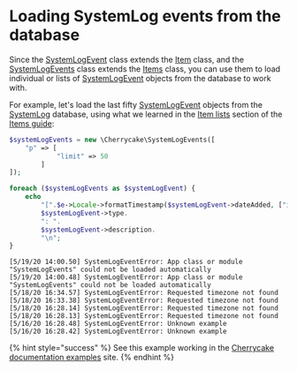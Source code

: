 # Loading SystemLog events from the database

Since the [SystemLogEvent](../../reference/core-classes/systemlogevent/) class extends the [Item](../../reference/core-classes/item/) class, and the [SystemLogEvents](../../reference/core-classes/systemlogevents.md) class extends the [Items](../../reference/core-classes/items/) class, you can use them to load individual or lists of [SystemLogEvent](../../reference/core-classes/systemlogevent/) objects from the database to work with.

For example, let's load the last fifty [SystemLogEvent](../../reference/core-classes/systemlogevent/) objects from the [SystemLog](../../reference/core-modules/systemlog/) database, using what we learned in the [Item lists](../items-guide/item-lists.md) section of the [Items guide](../items-guide/):

```php
$systemLogEvents = new \Cherrycake\SystemLogEvents([
    "p" => [
		    "limit" => 50
		]
]);

foreach ($systemLogEvents as $systemLogEvent) {
    echo
        "[".$e->Locale->formatTimestamp($systemLogEvent->dateAdded, ["isHours" => true, "isSeconds" => true])."] ".
        $systemLogEvent->type.
        ": ".
        $systemLogEvent->description.
        "\n";
}
```

```text
[5/19/20 14:00.50] SystemLogEventError: App class or module "SystemLogEvents" could not be loaded automatically
[5/19/20 14:00.48] SystemLogEventError: App class or module "SystemLogEvents" could not be loaded automatically
[5/18/20 16:34.57] SystemLogEventError: Requested timezone not found
[5/18/20 16:33.38] SystemLogEventError: Requested timezone not found
[5/18/20 16:28.14] SystemLogEventError: Requested timezone not found
[5/18/20 16:28.13] SystemLogEventError: Requested timezone not found
[5/16/20 16:28.48] SystemLogEventError: Unknown example
[5/16/20 16:28.42] SystemLogEventError: Unknown example
```

{% hint style="success" %}
See this example working in the [Cherrycake documentation examples](https://documentation-examples.cherrycake.io/example/systemLogGuideLoadingEvents) site.
{% endhint %}

